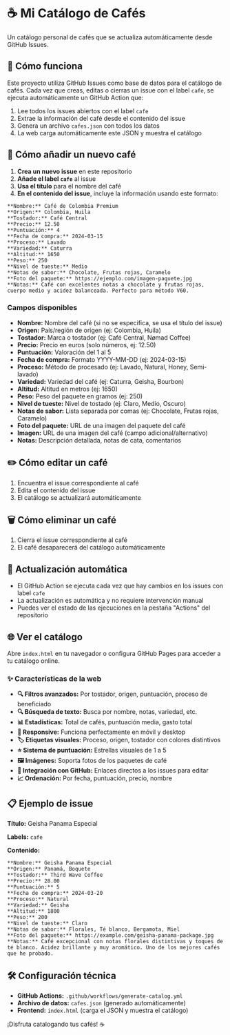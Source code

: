 # ☕ Mi Catálogo de Cafés

Un catálogo personal de cafés que se actualiza automáticamente desde GitHub Issues.

## 🚀 Cómo funciona

Este proyecto utiliza GitHub Issues como base de datos para el catálogo de cafés. Cada vez que creas, editas o cierras un issue con el label `cafe`, se ejecuta automáticamente un GitHub Action que:

1. Lee todos los issues abiertos con el label `cafe`
2. Extrae la información del café desde el contenido del issue
3. Genera un archivo `cafes.json` con todos los datos
4. La web carga automáticamente este JSON y muestra el catálogo

## 📝 Cómo añadir un nuevo café

1. **Crea un nuevo issue** en este repositorio
2. **Añade el label `cafe`** al issue
3. **Usa el título** para el nombre del café
4. **En el contenido del issue**, incluye la información usando este formato:

```
**Nombre:** Café de Colombia Premium
**Origen:** Colombia, Huila
**Tostador:** Café Central
**Precio:** 12.50
**Puntuación:** 4
**Fecha de compra:** 2024-03-15
**Proceso:** Lavado
**Variedad:** Caturra
**Altitud:** 1650
**Peso:** 250
**Nivel de tueste:** Medio
**Notas de sabor:** Chocolate, Frutas rojas, Caramelo
**Foto del paquete:** https://ejemplo.com/imagen-paquete.jpg
**Notas:** Café con excelentes notas a chocolate y frutas rojas, cuerpo medio y acidez balanceada. Perfecto para método V60.
```

### Campos disponibles

- **Nombre:** Nombre del café (si no se especifica, se usa el título del issue)
- **Origen:** País/región de origen (ej: Colombia, Huila)
- **Tostador:** Marca o tostador (ej: Café Central, Nømad Coffee)
- **Precio:** Precio en euros (solo números, ej: 12.50)
- **Puntuación:** Valoración del 1 al 5
- **Fecha de compra:** Formato YYYY-MM-DD (ej: 2024-03-15)
- **Proceso:** Método de procesado (ej: Lavado, Natural, Honey, Semi-lavado)
- **Variedad:** Variedad del café (ej: Caturra, Geisha, Bourbon)
- **Altitud:** Altitud en metros (ej: 1650)
- **Peso:** Peso del paquete en gramos (ej: 250)
- **Nivel de tueste:** Nivel de tostado (ej: Claro, Medio, Oscuro)
- **Notas de sabor:** Lista separada por comas (ej: Chocolate, Frutas rojas, Caramelo)
- **Foto del paquete:** URL de una imagen del paquete del café
- **Imagen:** URL de una imagen del café (campo adicional/alternativo)
- **Notas:** Descripción detallada, notas de cata, comentarios

## ✏️ Cómo editar un café

1. Encuentra el issue correspondiente al café
2. Edita el contenido del issue
3. El catálogo se actualizará automáticamente

## 🗑️ Cómo eliminar un café

1. Cierra el issue correspondiente al café
2. El café desaparecerá del catálogo automáticamente

## 🔄 Actualización automática

- El GitHub Action se ejecuta cada vez que hay cambios en los issues con label `cafe`
- La actualización es automática y no requiere intervención manual
- Puedes ver el estado de las ejecuciones en la pestaña "Actions" del repositorio

## 🌐 Ver el catálogo

Abre `index.html` en tu navegador o configura GitHub Pages para acceder a tu catálogo online.

### ✨ Características de la web

- **🔍 Filtros avanzados:** Por tostador, origen, puntuación, proceso de beneficiado
- **🔍 Búsqueda de texto:** Busca por nombre, notas, variedad, etc.
- **📊 Estadísticas:** Total de cafés, puntuación media, gasto total
- **📱 Responsive:** Funciona perfectamente en móvil y desktop
- **🏷️ Etiquetas visuales:** Proceso, origen, tostador con colores distintivos
- **⭐ Sistema de puntuación:** Estrellas visuales de 1 a 5
- **🖼️ Imágenes:** Soporta fotos de los paquetes de café
- **🔗 Integración con GitHub:** Enlaces directos a los issues para editar
- **📈 Ordenación:** Por fecha, puntuación, precio, nombre

## 📋 Ejemplo de issue

**Título:** Geisha Panama Especial

**Labels:** `cafe`

**Contenido:**
```
**Nombre:** Geisha Panama Especial
**Origen:** Panamá, Boquete
**Tostador:** Third Wave Coffee
**Precio:** 28.00
**Puntuación:** 5
**Fecha de compra:** 2024-03-20
**Proceso:** Natural
**Variedad:** Geisha
**Altitud:** 1800
**Peso:** 200
**Nivel de tueste:** Claro
**Notas de sabor:** Florales, Té blanco, Bergamota, Miel
**Foto del paquete:** https://example.com/geisha-panama-package.jpg
**Notas:** Café excepcional con notas florales distintivas y toques de té blanco. Acidez brillante y muy aromático. Uno de los mejores cafés que he probado.
```

## 🛠️ Configuración técnica

- **GitHub Actions:** `.github/workflows/generate-catalog.yml`
- **Archivo de datos:** `cafes.json` (generado automáticamente)
- **Frontend:** `index.html` (carga el JSON y muestra el catálogo)

¡Disfruta catalogando tus cafés! ☕️